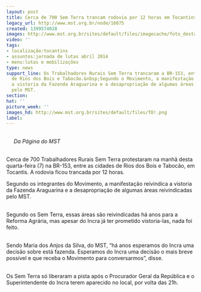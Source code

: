 ```yaml
---
layout: post
title: Cerca de 700 Sem Terra trancam rodovia por 12 horas em Tocantins
legacy_url: http://www.mst.org.br/node/16075
created: 1399574028
images: http://www.mst.org.br/sites/default/files/imagecache/foto_destaque/TO!.png
video: ''
tags:
- localização:tocantins
- assuntos:jornada de lutas abril 2014
- menu:lutas e mobilizações
type: news
support_line: Os Trabalhadores Rurais Sem Terra trancaram a BR-153, entre as cidades
  de Rios dos Bois e Tabocão.&nbsp;Segundo o Movimento, a manifestação reivindica
  a vistoria da Fazenda Araguarina e a desapropriação de algumas áreas reivindicadas
  pelo MST.
section: 
hat: ''
picture_week: ''
images_hd: http://www.mst.org.br/sites/default/files/TO!.png
label: 
---
```

<p class="MsoNormal"><img style="margin: 10px; float: left;" src="http://www.mst.org.br/sites/default/files/TO.png" alt=""><br><em>Da Página do MST<br><br></em></p><p class="MsoNormal">Cerca de 700 Trabalhadores Rurais Sem Terra protestaram na manhã desta quarta-feira (7) na BR-153, entre as cidades de Rios dos Bois e Tabocão, em Tocantis. A rodovia ficou trancada por 12 horas.</p><p class="MsoNormal">Segundo os integrantes do Movimento, a manifestação reivindica a vistoria da Fazenda Araguarina e a desapropriação de algumas áreas reivindicadas pelo MST.</p><p class="MsoNormal"><br>Segundo os Sem Terra, essas áreas são reivindicadas há anos para a Reforma Agrária, mas apesar do Incra já ter prometido vistoria-las, nada foi feito.</p><p class="MsoNormal"><br>Sendo Maria dos Anjos da Silva, do MST, “há anos esperamos do Incra uma decisão sobre está fazenda. Esperamos do Incra uma decisão o mais breve possível e que receba o Movimento para conversarmos”, disse.</p><p class="MsoNormal"><br>Os Sem Terra só liberaram a pista após o Procurador Geral da República e o Superintendente do Incra terem aparecido no local, por volta das 21h.</p>

